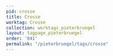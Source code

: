 ```yaml
---
pid: crosse
title: Crosse
worktag: Crosse
collection: worktags_pieterbruegel
layout: tagpage_pieterbruegel
order: '041'
permalink: "/pieterbruegel/tags/crosse"
---
```

